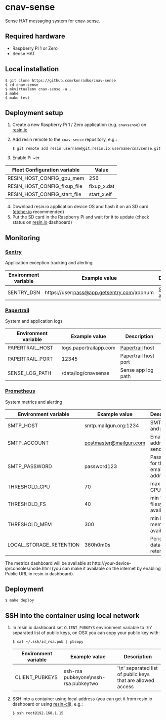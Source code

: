 # cnav-sense
Sense HAT messaging system for [cnav-sense](https://circleci.com/gh/konradko/cnav-sense).

## Required hardware

* Raspberry Pi 1 or Zero
* Sense HAT

## Local installation

    $ git clone https://github.com/konradko/cnav-sense
    $ cd cnav-sense
    $ mkvirtualenv cnav-sense -a .
    $ make
    $ make test


## Deployment setup

1. Create a new Raspberry Pi 1 / Zero application (e.g. `cnavsense`) on [resin.io](https://dashboard.resin.io/)
2. Add resin remote to the `cnav-sense` repository, e.g.:

    ```
    $ git remote add resin username@git.resin.io:username/cnavsense.git
    ```

3. Enable Pi ~er

| Fleet Configuration variable | Value |
| ------------- | ------------- |
| RESIN_HOST_CONFIG_gpu_mem | 256 |
| RESIN_HOST_CONFIG_fixup_file | fixup_x.dat |
| RESIN_HOST_CONFIG_start_file | start_x.elf |

4. Download resin.io application device OS and flash it on an SD card ([etcher.io](https://www.etcher.io/) recommended)
5. Put the SD card in the Raspberry Pi and wait for it to update (check status on [resin.io](https://dashboard.resin.io/) dashboard)


## Monitoring

### [Sentry](http://www.getsentry.com/)
Application exception tracking and alerting

| Environment variable | Example value | Description
| ------------- | ------------- | ------------- |
| SENTRY_DSN | https://user:pass@app.getsentry.com/appnum | [Sentry](getsentry.com) DSN address |


### [Papertrail](http://www.papertrailapp.com/)
System and application logs

| Environment variable | Example value | Description
| ------------- | ------------- | ------------- |
| PAPERTRAIL_HOST | logs.papertrailapp.com | [Papertrail](papertrailapp.com) host |
| PAPERTRAIL_PORT | 12345 | Papertrail host port |
| SENSE_LOG_PATH | /data/log/cnavsense | Sense app log path |


### [Prometheus](http://www.prometheus.io/)
System metrics and alerting

| Environment variable | Example value | Description
| ------------- | ------------- | ------------- |
| SMTP_HOST | smtp.mailgun.org:1234 | SMTP host and port |
| SMTP_ACCOUNT | postmaster@mailgun.com | Email address to send from |
| SMTP_PASSWORD | password123 | Password for the email address |
| THRESHOLD_CPU | 70 | max % of CPU in use |
| THRESHOLD_FS | 40 | min % of filesystem available |
| THRESHOLD_MEM | 300  | min MB of mem available |
| LOCAL_STORAGE_RETENTION | 360h0m0s | Period of data retention |

The metrics dashboard will be available at http://your-device-ip/consoles/node.html (you can make it available on the internet by enabling Public URL in resin.io dashboard).


## Deployment 

    $ make deploy

## SSH into the container using local network 

1. In resin.io dashboard set `CLIENT_PUBKEYS` environment variable to '\n' separated list of public keys, on OSX you can copy your public key with:
    ```
    $ cat ~/.ssh/id_rsa.pub | pbcopy
    ```
    | Environment variable | Example value | Description
    | ------------- | ------------- | ------------- |
    | CLIENT_PUBKEYS | ssh-rsa pubkeyone\nssh-rsa pubkeytwo | '\n' separated list of public keys that are allowed access |

2. SSH into a container using local address (you can get it from resin.io dashboard or using [resin-cli](https://github.com/resin-io/resin-cli)), e.g.:
    ```
    $ ssh root@192.168.1.15
    ```
